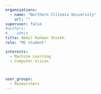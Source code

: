 ```yaml
---
organizations:
  - name: "Northern Illinois University"
    url: ""
superuser: false
#authors:
#  - admin
title: Abdul Rahman Shaikh
role: "MS student"

interests:
  - Machine Learning
  - Computer Vision
  


user_groups:
  - Researchers
---
```

